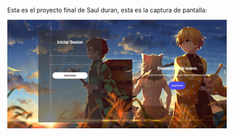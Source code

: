 Esta es el proyecto final de Saul duran, esta es la captura de pantalla: 

![Mi captura de pantallla](img/captura.jpg)

